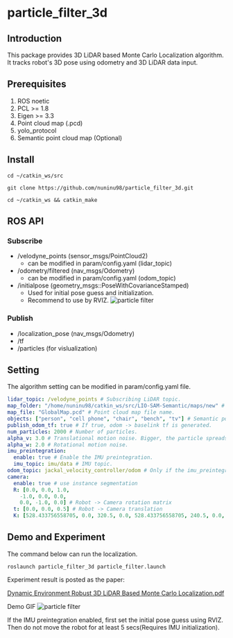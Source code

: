 # particle_filter_3d

## Introduction
This package provides 3D LiDAR based Monte Carlo Localization algorithm. It tracks robot's 3D pose using odometry and 3D LiDAR data input. 

## Prerequisites
1. ROS noetic
2. PCL >= 1.8
3. Eigen >= 3.3
4. Point cloud map (.pcd)
5. yolo_protocol
6. Semantic point cloud map (Optional)

## Install
```
cd ~/catkin_ws/src

git clone https://github.com/nuninu98/particle_filter_3d.git

cd ~/catkin_ws && catkin_make
```

## ROS API
### Subscribe
- /velodyne_points (sensor_msgs/PointCloud2)
  - can be modified in param/config.yaml (lidar_topic)
- /odometry/filtered (nav_msgs/Odometry)
  - can be modified in param/config.yaml (odom_topic)
- /initialpose (geometry_msgs::PoseWithCovarianceStamped)
  - Used for initial pose guess and initialization. 
  - Recommend to use by RVIZ.
  ![particle filter](https://github.com/user-attachments/assets/603fefd0-4ad9-43c5-9679-65cfef9ccccd)
### Publish
- /localization_pose (nav_msgs/Odometry)
- /tf
- /particles (for vislualization)

## Setting
The algorithm setting can be modified in param/config.yaml file.

```yaml
lidar_topic: /velodyne_points # Subscribing LiDAR topic.
map_folder: "/home/nuninu98/catkin_ws/src/LIO-SAM-Semantic/maps/new" # Map folder.
map_file: "GlobalMap.pcd" # Point cloud map file name.
objects: ["person", "cell phone", "chair", "bench", "tv"] # Semantic point cloud map files. Optional.
publish_odom_tf: true # If true, odom -> baselink tf is generated.
num_particles: 2000 # Number of particles.
alpha_v: 3.0 # Translational motion noise. Bigger, the particle spreads wider.
alpha_w: 2.0 # Rotational motion noise. 
imu_preintegration:
  enable: true # Enable the IMU preintegration.
  imu_topic: imu/data # IMU topic.
odom_topic: jackal_velocity_controller/odom # Only if the imu_preintegration disabled.
camera:
  enable: true # use instance segmentation
  R: [0.0, 0.0, 1.0,
    -1.0, 0.0, 0.0,
    0.0, -1.0, 0.0] # Robot -> Camera rotation matrix
  t: [0.0, 0.0, 0.5] # Robot -> Camera translation
  K: [528.433756558705, 0.0, 320.5, 0.0, 528.433756558705, 240.5, 0.0, 0.0, 1.0] # Camera matrix
```

## Demo and Experiment
The command below can run the localization. 
```
roslaunch particle_filter_3d particle_filter.launch
```
Experiment result is posted as the paper:

[Dynamic Environment Robust 3D LiDAR Based Monte Carlo Localization.pdf](https://github.com/user-attachments/files/15924770/Dynamic.Environment.Robust.3D.LiDAR.Based.Monte.Carlo.Localization.pdf)

Demo GIF
![particle filter](https://github.com/nuninu98/particle_filter_3d/assets/36870891/81c6ba3e-2962-4cfb-a360-70ef27d6d3da)

If the IMU preintegration enabled, first set the initial pose guess using RVIZ. Then do not move the robot for at least 5 secs(Requires IMU initialization).